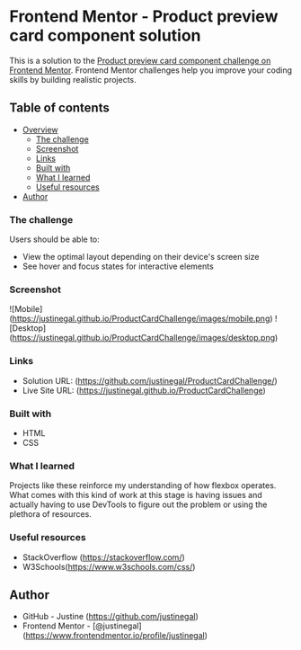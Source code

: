 # Frontend Mentor - Product preview card component solution

This is a solution to the [Product preview card component challenge on Frontend Mentor](https://www.frontendmentor.io/challenges/product-preview-card-component-GO7UmttRfa). Frontend Mentor challenges help you improve your coding skills by building realistic projects. 

## Table of contents

- [Overview](#overview)
  - [The challenge](#the-challenge)
  - [Screenshot](#screenshot)
  - [Links](#links)
  - [Built with](#built-with)
  - [What I learned](#what-i-learned)
  - [Useful resources](#useful-resources)
- [Author](#author)


### The challenge

Users should be able to:

- View the optimal layout depending on their device's screen size
- See hover and focus states for interactive elements

### Screenshot
 
![Mobile]
(https://justinegal.github.io/ProductCardChallenge/images/mobile.png)
![Desktop]
(https://justinegal.github.io/ProductCardChallenge/images/desktop.png)

### Links

- Solution URL: (https://github.com/justinegal/ProductCardChallenge/)
- Live Site URL: (https://justinegal.github.io/ProductCardChallenge)

### Built with
- HTML
- CSS

### What I learned

Projects like these reinforce my understanding of how flexbox operates. What comes with this kind of work at this stage is having issues and actually having to use DevTools to figure out the problem or using the plethora of resources. 

### Useful resources

- StackOverflow (https://stackoverflow.com/) 
- W3Schools(https://www.w3schools.com/css/) 


## Author

- GitHub - Justine (https://github.com/justinegal)
- Frontend Mentor - [@justinegal]
(https://www.frontendmentor.io/profile/justinegal)
